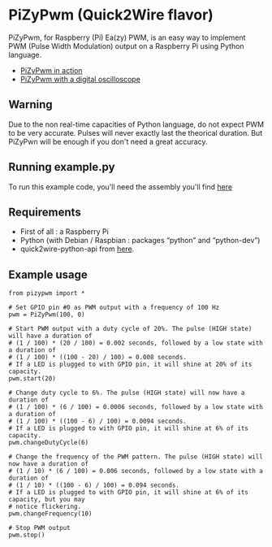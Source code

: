 ﻿PiZyPwm (Quick2Wire flavor)
===========================

PiZyPwm, for Raspberry (Pi) Ea(zy) PWM, is an easy way to implement PWM (Pulse Width Modulation) output on a Raspberry Pi using Python language.

* [PiZyPwm in action](http://www.youtube.com/watch?v=1X_FYJ5x6Wo)
* [PiZyPwm with a digital oscilloscope](http://www.youtube.com/watch?v=aP1F67PtaVc)


Warning
-------

Due to the non real-time capacities of Python language, do not expect PWM to be very accurate. Pulses will never exactly last the theorical duration. But PiZyPwn will be enough if you don't need a great accuracy.


Running example.py
------------------

To run this example code, you'll need the assembly you'll find [here](https://goddess-gate.com/dc2/index.php/pages/raspiledmeter.en)

Requirements
------------

* First of all : a Raspberry Pi
* Python (with Debian / Raspbian : packages “python” and “python-dev”)
* quick2wire-python-api from [here](https://github.com/quick2wire/quick2wire-python-api). 


Example usage
-------------

      
    from pizypwm import *
  
    # Set GPIO pin #0 as PWM output with a frequency of 100 Hz
    pwm = PiZyPwm(100, 0)
    
    # Start PWM output with a duty cycle of 20%. The pulse (HIGH state) will have a duration of
    # (1 / 100) * (20 / 100) = 0.002 seconds, followed by a low state with a duration of
    # (1 / 100) * ((100 - 20) / 100) = 0.008 seconds.
    # If a LED is plugged to with GPIO pin, it will shine at 20% of its capacity.
    pwm.start(20)
    
    # Change duty cycle to 6%. The pulse (HIGH state) will now have a duration of
    # (1 / 100) * (6 / 100) = 0.0006 seconds, followed by a low state with a duration of
    # (1 / 100) * ((100 - 6) / 100) = 0.0094 seconds.
    # If a LED is plugged to with GPIO pin, it will shine at 6% of its capacity.
    pwm.changeDutyCycle(6)
    
    # Change the frequency of the PWM pattern. The pulse (HIGH state) will now have a duration of
    # (1 / 10) * (6 / 100) = 0.006 seconds, followed by a low state with a duration of
    # (1 / 10) * ((100 - 6) / 100) = 0.094 seconds.
    # If a LED is plugged to with GPIO pin, it will shine at 6% of its capacity, but you may
    # notice flickering.
    pwm.changeFrequency(10)
    
    # Stop PWM output
    pwm.stop()

